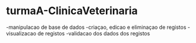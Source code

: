 # turmaA-ClinicaVeterinaria
-manipulacao de base de dados
-criaçao, edicao e eliminaçao de registos
-visualizacao de registos
-validacao dos dados dos registos